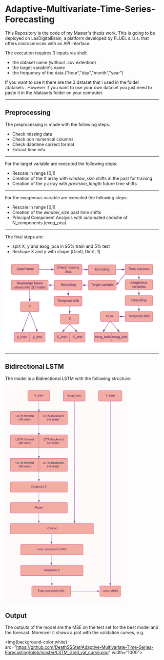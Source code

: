 # Adaptive-Multivariate-Time-Series-Forecasting

This Repository is the code of my Master's thesis work.
This is going to be deployed on LasDigitalBrain, a platform developed by FLUEL s.r.l.s. that offers microservices with an API interface.

The execution requires 3 inputs via shell: 
- the dataset name (without .csv extention)
- the target variable's name
- the frequency of the data ("hour","day","month","year")

If you want to use it there are the 3 dataset that i used in the folder /datasets .
However if you want to use your own dataset you just need to paste it in the /datasets folder on your computer.

---
## Preprocessing
The preprocessing is made with the following steps:
- Check missing data
- Check non numerical columns
- Check datetime correct format
- Extract time info

---
For the target variable are executed the following steps:
- Rescale in range [0,1]
- Creation of the X array with *window_size* shifts in the past for training
- Creation of the y array with *prevision_length* future time shifts

---
For the exogenous variable are executed the following steps:
- Rescale in range [0,1]
- Creation of the *window_size* past time shifts
- Principal Component Analysis with automated choiche of N_components (exog_pca)

---
The final steps are:
- split X, y and exog_pca in 95% train and 5% test
- Reshape X and y with shape [Dim0, Dim1, 1]

<img src="https://github.com/DeathSSStar/Adaptive-Multivariate-Time-Series-Forecasting/blob/master/Preprocessing%20tesi3.png" width="1000">

---
## Bidirectional LSTM
The model is a Bidirectional LSTM with the following structure:

<img src="https://github.com/DeathSSStar/Adaptive-Multivariate-Time-Series-Forecasting/blob/master/BD%20LSTM%20schema.png" width="400">

## Output

The outputs of the model are the MSE on the test set for the best model and the forecast.
Moreover it shows a plot with the validation curves, e.g.

<img{background-color:white} src="https://github.com/DeathSSStar/Adaptive-Multivariate-Time-Series-Forecasting/blob/master/LSTM_Gold_val_curve.png" width="1000">
